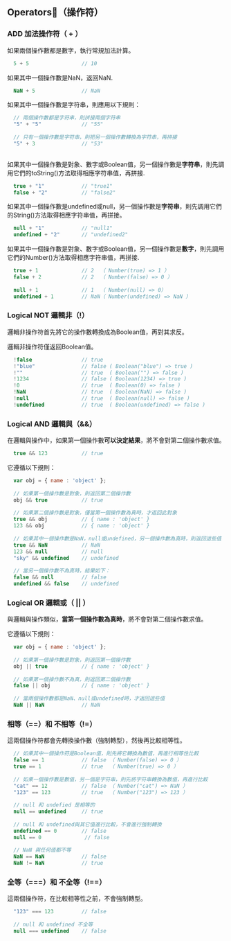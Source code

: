 ## Operators（操作符）

### ADD 加法操作符（ + ）

如果兩個操作數都是數字，執行常規加法計算。

```javascript
  5 + 5                 // 10 
```

如果其中一個操作數是NaN，返回NaN.

```javascript
  NaN + 5               // NaN
```

如果其中一個操作數是字符串，則應用以下規則：

```javascript
  // 兩個操作數都是字符串，則拼接兩個字符串
  "5" + "5"             // "55"
  
  // 只有一個操作數是字符串，則把另一個操作數轉換為字符串，再拼接
  "5" + 3               // "53"
  
```

如果其中一個操作數是對象、數字或Boolean值，另一個操作數是**字符串**，則先調用它們的toString()方法取得相應字符串值，再拼接.

```javascript
  true + "1"            // "true1"
  false + "2"           // "false2"

```

如果其中一個操作數是undefined或null，另一個操作數是**字符串**，則先調用它們的String()方法取得相應字符串值，再拼接。

```javascript
  null + "1"            // "null1"
  undefined + "2"       // "undefined2"
```

如果其中一個操作數是對象、數字或Boolean值，另一個操作數是**數字**，則先調用它們的Number()方法取得相應字符串值，再拼接.

```javascript
  true + 1              // 2  （ Number(true) => 1 ）
  false + 2             // 2  （ Number(false) => 0 ）
  
  null + 1              // 1  （ Number(null) => 0）
  undefined + 1         // NaN（ Number(undefined) => NaN ）

```

### Logical NOT 邏輯非（!）

邏輯非操作符首先將它的操作數轉換成為Boolean值，再對其求反。

邏輯非操作符僅返回Boolean值。

```javascript
  !false                // true
  !"blue"               // false ( Boolean("blue") => true )
  !""                   // true  ( Boolean("") => false )
  !1234                 // false ( Boolean(1234) => true )
  !0                    // true  ( Boolean(0) => false )
  !NaN                  // true  ( Boolean(NaN) => false )
  !null                 // true  ( Boolean(null) => false )
  !undefined            // true  ( Boolean(undefined) => false )
```

### Logical AND 邏輯與（&&）

在邏輯與操作中，如果第一個操作數**可以決定結果**，將不會對第二個操作數求值。

```javascript
  true && 123           // true

```

它遵循以下規則：

```javascript
  var obj = { name : 'object' };
  
  // 如果第一個操作數是對象，則返回第二個操作數
  obj && true           // true 
  
  // 如果第二個操作數是對象，僅當第一個操作數為真時，才返回此對象
  true && obj           // { name : 'object' }
  123 && obj            // { name : 'object' }
  
  // 如果其中一個操作數是NaN，null或undefined，另一個操作數為真時，則返回這些值
  true && NaN           // NaN
  123 && null           // null
  "sky" && undefined    // undefined
  
  // 當另一個操作數不為真時，結果如下：
  false && null         // false
  undefined && false    // undefined
```

### Logical OR 邏輯或（ || ）

與邏輯與操作類似，**當第一個操作數為真時**，將不會對第二個操作數求值。

它遵循以下規則：

```javascript
  var obj = { name : 'object' };
  
  // 如果第一個操作數是對象，則返回第一個操作數
  obj || true           // { name : 'object' } 
  
  // 如果第一個操作數不為真，則返回第二個操作數
  false || obj          // { name : 'object' }
  
  // 當兩個操作數都是NaN、null或undefined時，才返回這些值
  NaN || NaN            // NaN

```

### 相等（==）和 不相等（!=）

這兩個操作符都會先轉換操作數（強制轉型），然後再比較相等性。

```javascript
  // 如果其中一個操作符是Boolean值，則先將它轉換為數值，再進行相等性比較
  false == 1            // false （ Number(false) => 0 ）
  true == 1             // true  （ Number(true) => 0 ）
  
  // 如果一個操作數是數值，另一個是字符串，則先將字符串轉換為數值，再進行比較
  "cat" == 12           // false （ Number("cat") => NaN ）
  "123" == 123          // true  （ Number("123") => 123 ）
  
  // null 和 undefied 是相等的
  null == undefined     // true
  
  // null 和 undefined與其它值進行比較，不會進行強制轉換
  undefined == 0        // false
  null == 0              // false
  
  // NaN 與任何值都不等
  NaN == NaN            // false
  NaN != NaN            // true

```

### 全等（===）和 不全等（!==）

這兩個操作符，在比較相等性之前，不會強制轉型。

```javascript
  "123" === 123         // false
  
  // null 和 undefined 不全等
  null === undefined    // false
```
